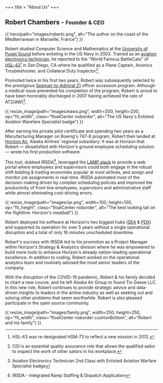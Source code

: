 +++
title = "About Us"
+++

## Robert Chambers - <small>Founder & CEO</small>

{{ hero(path="images/robertc.png", alt="The author on the coast of the Mediterranean in Marseille, France") }}

Robert studied Computer Science and Mathematics at the 
[University of Puget Sound](https://www.ups.edu) before enlisting in the US Navy in 2003.  Trained as an
[aviation electronics technician](https://en.wikipedia.org/wiki/List_of_United_States_Navy_ratings#Aviation_ratings),
he reported to the "World Famous BattleCats" of 
[HSL-43](https://www.public.navy.mil/airfor/chsmwp/hsm73/Pages/Welcome.aspx)[^hsm73] in San Diego, CA where he qualified 
as a Plane Captain, Avionics Troubleshooter, and Collateral Duty Inspector[^cdi].

Promoted twice in his first two years, Robert was subsequently selected to the prestigious
[Seaman-to-Admiral 21](https://www.netc.navy.mil/Commands/Naval-Service-Training-Command/STA-21/) officer accession
program. Although a medical issue prevented his completion of the program, Robert is proud to have been honorably
discharged in 2007 having achieved the rate of AT2(AW)[^rate].

{{ resize_image(path="images/eaws.png", width=200, height=200, op="fit_width", class="floatCenter noborder", alt="The US Navy's Enlisted Aviation Warefare Specialist badge") }}

After earning his private pilot certificate and spending two years as a Manufacturing Manager on Boeing's 747-8 program, 
Robert then landed at [Horizon Air](https://www.alaskaair.com/content/about-us/history/horizon-air-history),
Alaska Airlines' regional subsidiary.  It was at Horizon that Robert &mdash; dissatisfied with Horizon's ground
employee scheduling solution &mdash; wrote his first production software.

This tool, dubbed IRSDA[^irsda], leveraged the [LAMP stack](https://en.wikipedia.org/wiki/LAMP_(software_bundle))
to provide a web portal where employees and supervisors could both engage in the robust shift bidding & trading
economies popular at most airlines, and assign and monitor job assignments in real-time. IRSDA automated most of the
decision-making driven by complex scheduling policies and improved the productivity of front-line employees, supervisors
and administrative staff while almost eliminating cost-driving errors.

{{ resize_image(path="images/qx.png", width=100, height=100, op="fit_height", class="floatCenter noborder", alt="The best looking tail on the flightline: Horizon's meatball") }}

Robert deployed his software at Horizon's two biggest hubs ([SEA](https://www.portseattle.org/sea-tac) &
[PDX](https://www.flypdx.com/)) and supported its operation for over 5 years without a single operational disruption and a 
total of only 18 minutes unscheduled downtime.

Robert's success with IRSDA led to his promotion as a Project Manager within Horizon's Strategy & Analytics division where he was
empowered to build more tools to enhance Horizon's already nation-leading operational excellence.  In addition
to coding, Robert worked on the operational analytics team and routinely advised the most senior leaders of the company.

With the disruption of the COVID-19 pandemic, Robert & his family decided to chart a new course, and he left 
Alaska Air Group to found Tin Geese LLC. In this new role, Robert continues to provide strategic advice and data-driven 
insights to leaders in the airline industry as well as seeking out and solving other problems that seem worthwhile. Robert
is also pleased participate in the open source community.

{{ resize_image(path="images/family.png", width=250, height=250, op="fit_width", class="floatCenter noborder cushionBottom", alt="Robert and his family") }}


<div class="footnote-spacer"></div>

[^hsm73]: HSL-43 was re-designated HSM-73 to reflect a new mission in 2012.

[^cdi]: CDI is an essential quality assurance role that allows the qualified sailor
to inspect the work of other sailors in his workplace.

[^rate]: Aviation Electronics Technician 2nd Class with Enlisted Aviation Warfare Specialist badge

[^irsda]: IRSDA - Integrated Ramp Staffing & Dispatch Application
